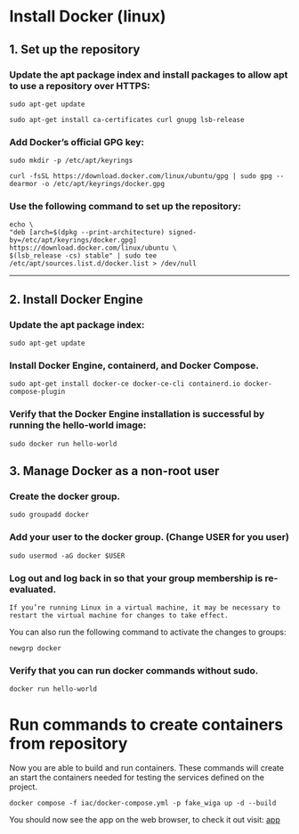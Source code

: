 # Install Docker (linux)
## 1. Set up the repository
### Update the apt package index and install packages to allow apt to use a repository over HTTPS:

    sudo apt-get update

    sudo apt-get install ca-certificates curl gnupg lsb-release

### Add Docker’s official GPG key:

    sudo mkdir -p /etc/apt/keyrings

    curl -fsSL https://download.docker.com/linux/ubuntu/gpg | sudo gpg --dearmor -o /etc/apt/keyrings/docker.gpg

### Use the following command to set up the repository:

    echo \
    "deb [arch=$(dpkg --print-architecture) signed-by=/etc/apt/keyrings/docker.gpg] https://download.docker.com/linux/ubuntu \
    $(lsb_release -cs) stable" | sudo tee /etc/apt/sources.list.d/docker.list > /dev/null

---
## 2. Install Docker Engine
### Update the apt package index:

    sudo apt-get update

### Install Docker Engine, containerd, and Docker Compose.

    sudo apt-get install docker-ce docker-ce-cli containerd.io docker-compose-plugin

### Verify that the Docker Engine installation is successful by running the hello-world image:

    sudo docker run hello-world

## 3. Manage Docker as a non-root user

### Create the docker group.

    sudo groupadd docker

### Add your user to the docker group. (Change USER for you user)

    sudo usermod -aG docker $USER

### Log out and log back in so that your group membership is re-evaluated.

    If you’re running Linux in a virtual machine, it may be necessary to restart the virtual machine for changes to take effect.

You can also run the following command to activate the changes to groups:

    newgrp docker

### Verify that you can run docker commands without sudo.

    docker run hello-world
# Run commands to create containers from repository

Now you are able to build and run containers.
These commands will create an start the containers needed for testing the services defined on the project.

    docker compose -f iac/docker-compose.yml -p fake_wiga up -d --build

You should now see the app on the web browser, to check it out visit: [app](http://localhost:80)